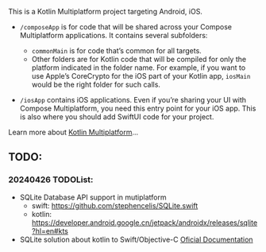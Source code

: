 This is a Kotlin Multiplatform project targeting Android, iOS.

* `/composeApp` is for code that will be shared across your Compose Multiplatform applications.
  It contains several subfolders:
  - `commonMain` is for code that’s common for all targets.
  - Other folders are for Kotlin code that will be compiled for only the platform indicated in the folder name.
    For example, if you want to use Apple’s CoreCrypto for the iOS part of your Kotlin app,
    `iosMain` would be the right folder for such calls.

* `/iosApp` contains iOS applications. Even if you’re sharing your UI with Compose Multiplatform, 
  you need this entry point for your iOS app. This is also where you should add SwiftUI code for your project.


Learn more about [Kotlin Multiplatform](https://www.jetbrains.com/help/kotlin-multiplatform-dev/get-started.html)…

## TODO:

### 20240426 TODOList:
* SQLite Database API support in mutiplatform
  - swift: https://github.com/stephencelis/SQLite.swift
  - kotlin: https://developer.android.google.cn/jetpack/androidx/releases/sqlite?hl=en#kts
* SQLite solution about kotlin to Swift/Objective-C
  [Oficial Documentation](https://kotlinlang.org/docs/native-objc-interop.html#mappings)
